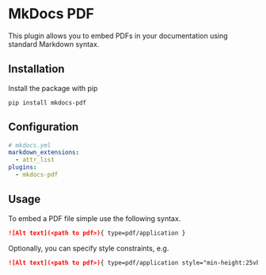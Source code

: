 # MkDocs PDF

This plugin allows you to embed PDFs in your documentation using standard
Markdown syntax.

## Installation

Install the package with pip

```
pip install mkdocs-pdf
```

## Configuration

```yaml
# mkdocs.yml
markdown_extensions:
  - attr_list
plugins:
  - mkdocs-pdf
```

## Usage

To embed a PDF file simple use the following syntax.

```markdown
![Alt text](<path to pdf>){ type=pdf/application }
```

Optionally, you can specify style constraints, e.g.

```markdown
![Alt text](<path to pdf>){ type=pdf/application style="min-height:25vh;width:100%" }
```

